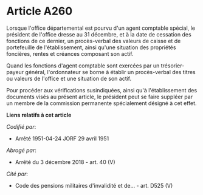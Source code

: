 # Article A260

Lorsque l'office départemental est pourvu d'un agent comptable spécial, le président de l'office dresse au 31 décembre, et à
la date de cessation des fonctions de ce dernier, un procès-verbal des valeurs de caisse et de portefeuille de
l'établissement, ainsi qu'une situation des propriétés foncières, rentes et créances composant son actif.

Quand les fonctions d'agent comptable sont exercées par un trésorier-payeur général, l'ordonnateur se borne à établir un
procès-verbal des titres ou valeurs de l'office et une situation de son actif.

Pour procéder aux vérifications susindiquées, ainsi qu'à l'établissement des documents visés au présent article, le président
peut se faire suppléer par un membre de la commission permanente spécialement désigné à cet effet.

**Liens relatifs à cet article**

_Codifié par_:

  - Arrêté 1951-04-24 JORF 29 avril 1951

_Abrogé par_:

  - Arrêté du 3 décembre 2018 - art. 40 (V)

_Cité par_:

  - Code des pensions militaires d'invalidité et de... - art. D525 (V)
